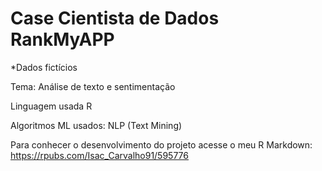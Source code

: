 # Case Cientista de Dados RankMyAPP
*Dados fictícios

Tema: Análise de texto e sentimentação

Linguagem usada R

Algoritmos ML usados: NLP (Text Mining)

Para conhecer o desenvolvimento do projeto acesse o meu R Markdown:
https://rpubs.com/Isac_Carvalho91/595776
